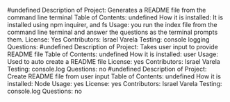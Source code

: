 #undefined
Description of Project: Generates a README file from the command line terminal
Table of Contents: undefined
How it is installed: It is installed using npm inquirer, and fs
Usage: you run the index file from the command line terminal and answer the questions as the terminal prompts them.
License: Yes
Contributors: Israel Varela
Testing: console logging
Questions: 
#undefined
Description of Project: Takes user input to provide README file
Table of Contents: undefined
How it is installed: user
Usage: Used to auto create a README file 
License: yes
Contributors: Israel Varela
Testing: console.log
Questions: no
#undefined
Description of Project: Create README file from user input
Table of Contents: undefined
How it is installed:  Node
Usage: yes
License: yes
Contributors: Israel Varela
Testing: console.log
Questions: no
